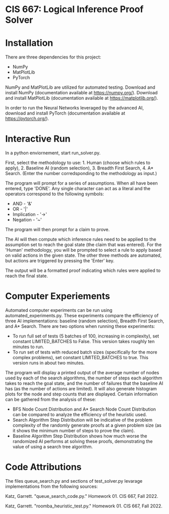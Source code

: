 # CIS 667: Logical Inference Proof Solver

# Installation

There are three dependencies for this project:

- NumPy
- MatPlotLib
- PyTorch

NumPy and MatPlotLib are utilized for automated testing. Download and install NumPy (documentation available at https://numpy.org/). Download and install MatPlotLib (documentation available at https://matplotlib.org/).

In order to run the Neural Networks leveraged by the advanced AI, download and install PyTorch (documentation available at https://pytorch.org/).


# Interactive Run

In a python enviornement, start run_solver.py.

First, select the methodology to use: 1. Human (choose which rules to apply), 2. Baseline AI (random selection), 3. Breadth First Search, 4. A* Search. (Enter the number corredsponding to the methodology as input.)

The program will prompt for a series of assumptions. When all have been entered, type 'DONE'. Any single character can act as a literal and the operators correspond to the following symbols:

- AND - '&'
- OR - '|'
- Implication - '->'
- Negation - '~'

The program will then prompt for a claim to prove.

The AI will then compute which inference rules need to be applied to the assumption set to reach the goal state (the claim that was entered). For the 'Human' methodology, you will be prompted to select a rule to apply based on valid actions in the given state. The other three methods are automated, but actions are triggered by pressing the 'Enter' key.

The output will be a formatted proof indicating which rules were applied to reach the final state.


# Computer Experiements

Automated computer experiments can be run using automated_experiments.py. These experiments compare the efficiency of three AI implementations: baseline (random selection), Breadth First Search, and A* Search. There are two options when running these experiments:

- To run full set of tests (5 batches of 100, increasing in complexity), set constant LIMITED_BATCHES to False. This version takes roughly ten minutes to run.
- To run set of tests with reduced batch sizes (specifically for the more complex problems), set constant LIMITED_BATCHES to true. This version runs in about two minutes.

The program will display a printed output of the average number of nodes used by each of the search algorithms, the number of steps each algorithm takes to reach the goal state, and the number of failures that the baseline AI has (as the number of actions are limited). It will also generate histogram plots for the node and step counts that are displayed. Certain information can be gathered from the analysis of these:

- BFS Node Count Distribution and A* Search Node Count Distribution can be compared to analyze the efficiency of the heuristic used.
- Search Algorithm Step Distribution will be indicative of the problem complexity of the randomly generate proofs at a given problem size (as it shows the minimum number of steps to prove the claim).
- Baseline Algorithm Step Distribution shows how much worse the randomized AI performs at solving these proofs, demonstrating the value of using a search tree algorithm.


# Code Attributions

The files queue_search.py and sections of test_solver.py levarage implementations from the following sources:

Katz, Garrett. "queue_search_code.py." Homework 01. CIS 667, Fall 2022.

Katz, Garrett. "roomba_heuristic_test.py." Homework 01. CIS 667, Fall 2022.

